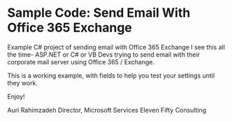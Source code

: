 # Sample Code: Send Email With Office 365 Exchange
Example C# project of sending email with Office 365 Exchange
I see this all the time- ASP.NET or C# or VB Devs trying to send email with their corporate mail server using Office 365 / Exchange.

This is a working example, with fields to help you test your settings until they work.

Enjoy!

Auri Rahimzadeh
Director, Microsoft Services
Eleven Fifty Consulting
